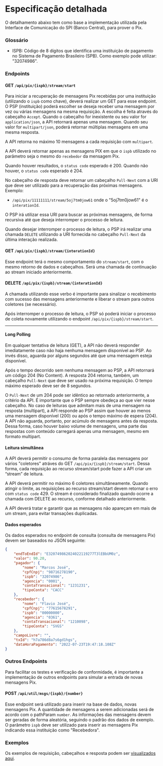 # Especificação detalhada

O detalhamento abaixo tem como base a implementação utilizada pela Interface de Comunicação do SPI (Banco Central), para prover o Pix.

### Glossário

* ISPB: Código de 8 dígitos que identifica uma instituição de pagamento no Sistema de Pagamento Brasileiro (SPB). Como exemplo pode utilizar: "32074986".

### Endpoints

#### GET `/api/pix/{ispb}/stream/start`
Para iniciar a recuperação de mensagens Pix recebidas por uma instituição (utilizando o `ispb` como chave), deverá realizar um GET para esse endpoint. O PSP (instituição) poderá escolher se deseja receber uma mensagem por vez ou várias mensagens na mesma requisição. A escolha é feita
através do cabeçalho `Accept`. Quando o cabeçalho for inexistente ou seu valor for `application/json`, a API retornará apenas uma mensagem. Quando seu valor for `multipart/json`, poderá retornar múltiplas mensagens em uma mesma resposta. 

A API retorna no máximo 10 mensagens a cada requisição com `multipart`.

A API deverá retornar apenas as mensagens PIX em que o `ispb` utilizado no parâmetro seja o mesmo do `recebedor` da mensagem Pix.

Quando houver resultados, o `status code` esperado é 200. Quando não houver, o `status code` esperado é 204.

No cabeçalho de resposta deve retornar um cabeçalho `Pull-Next` com a URI que deve ser utilizado para a recuperação das próximas mensagens. Exemplo:
* `/api/pix/11111111/stream/5oj7tm0jow61` onde o "5oj7tm0jow61" é o `interationId`.

O PSP irá utilizar essa URI para buscar as próximas mensagens, de forma recursiva até que deseja interromper o processo de leitura.

Quando desejar interromper o processo de leitura, o PSP irá realizar uma chamada `DELETE` utilizando a URI fornecida no cabeçalho `Pull-Next` da última interação realizada.

#### GET `/api/pix/{ispb}/stream/{interationId}`
Esse endpoint terá o mesmo comportamento do `stream/start`, com o mesmo retorno de dados e cabeçalhos. Será uma chamada de continuação ao stream iniciado anteriormente.


#### DELETE `/api/pix/{ispb}/stream/{interationId}`
A chamada utilizando esse verbo é importante para sinalizar o recebimento com sucesso das mensagens anteriormente e liberar o stream para outros coletores (se necessário).

Após interromper o processo de leitura, o PSP só poderá iniciar o processo de coleta novamente utilizando o endpoint `/api/pix/{ispb}/stream/start`.

_____________________________

#### Long Polling

Em qualquer tentativa de leitura (GET), a API não deverá responder imediatamente caso não haja nenhuma mensagem disponível ao PSP. Ao invés disso, aguarda por alguns segundos até que uma mensagem esteja disponível.

Após o tempo decorrido sem nenhuma mensagem ao PSP, a API retornará um código 204 (No Content). A resposta 204 retorna, também, um cabeçalho `Pull-Next` que deve ser usado na próxima requisição. O tempo máximo esperado deve ser de 8 segundos.

O `Pull-Next` de um 204 pode ser idêntico ao retornado anteriormente, a critério da API. É importante que o PSP sempre obedeça ao que vier nesse cabeçalho. No caso de leituras que admitam mais de uma mensagem na resposta (multipart), a API responde ao PSP assim que houver ao menos uma mensagem disponível (200) ou após o tempo máximo de espera (204). A API não aguarda, portanto, por acúmulo de mensagens antes da resposta. Dessa forma, caso houver baixo volume de mensagens, uma parte das respostas com conteúdo carregará apenas uma mensagem, mesmo
em formato multipart.

#### Leitura simultânea

A API deverá permitir o consumo de forma paralela das mensagens por vários "coletores" atráves do GET `/api/pix/{ispb}/stream/start`. Dessa forma, cada requisição ao recurso stream/start pode fazer a API criar um “stream” de leitura.

A API deverá permitir no máximo 6 coletores simultâneamente. Quando atingir o limite, as requisições ao recurso stream/start devem retornar o erro com `status code` 429. O stream é considerado finalizado quando ocorre a chamada com DELETE ao recurso, conforme detalhado anteriormente.

A API deverá tratar e garantir que as mensagens não apareçam em mais de um stream, para evitar transações duplicadas. 


#### Dados esperados

Os dados esperados no endpoint de consulta (consulta de mensagens Pix) devem ser baseados no JSON seguinte:
```json
{
    "endToEndId": "E320749862024022119277T3lEBbUM0z",
    "valor": 90.20,
    "pagador": {
        "nome": "Marcos José",
        "cpfCnpj": "98716278190",
        "ispb": "32074986",
        "agencia": "0001",
        "contaTransacional": "1231231",
        "tipoConta": "CACC"
    },
    "recebedor": {
        "nome": "Flavio José",
        "cpfCnpj": "77615678291",
        "ispb": "00000000",
        "agencia": "0361",
        "contaTransacional": "1210098",
        "tipoConta": "SVGS"
    },
    "campoLivre": "",
    "txId": "h7a786d8a7s6gd1hgs",
    "dataHoraPagamento": "2022-07-23T19:47:18.108Z"
}
```

### Outros Endpoints

Para facilitar os testes e verificação de conformidade, é importante a implementação de outros endpoints para simular a entrada de novas mensagens Pix.

#### POST `/api/util/msgs/{ispb}/{number}`
Esse endpoint será utilizado para inserir na base de dados, novas mensagens Pix. A quantidade de mensagens a serem adicionadas será de acordo com o pathParam `number`. As informações das mensagens devem ser geradas de forma aleatória, seguindo o padrão dos dados de exemplo. O parâmetro `ispb` deve ser utilizado para inserir as mensagens Pix indicando essa instituição como "Recebedora".


### Exemplos

Os exemplos de requisição, cabeçalhos e resposta podem ser [visualizados aqui](blob/main/examples.md).
